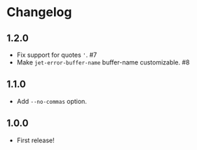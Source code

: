 # Changelog

## 1.2.0

- Fix support for quotes `'`. #7
- Make `jet-error-buffer-name` buffer-name customizable. #8

## 1.1.0

- Add `--no-commas` option.

## 1.0.0

- First release!
